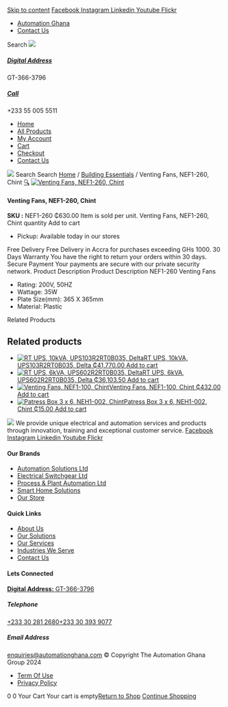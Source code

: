 [Skip to content](https://store.automationghana.com/product/venting-fans-nef1-260-chint/#content)
[ Facebook ](https://www.facebook.com/automationgh/) [ Instagram ](https://www.instagram.com/automationgh/) [ Linkedin ](https://www.linkedin.com/company/the-automation-ghana-limited/) [ Youtube ](https://www.youtube.com/channel/UCurrRDUSm5oIW39VXjn1u0w) [ Flickr ](https://www.flickr.com/photos/181794037@N07/)
  * [ Automation Ghana ](https://automationghana.com)
  * [ Contact Us ](https://store.automationghana.com/contact/)


Search
[ ![](https://store.automationghana.com/wp-content/uploads/2024/04/Website-TAGG-Logo-BLUE.png) ](https://store.automationghana.com/)
[ ](https://maps.app.goo.gl/m4xeaagWCNbLk4jM6)
#####  [ Digital Address ](https://maps.app.goo.gl/m4xeaagWCNbLk4jM6)
GT-366-3796 
[ ](tel:+233550055511)
#####  [ Call ](tel:+233550055511)
+233 55 005 5511 
  * [Home](https://store.automationghana.com/)
  * [All Products](https://store.automationghana.com/shop/)
  * [My Account](https://store.automationghana.com/my-account/)
  * [Cart](https://store.automationghana.com/cart/)
  * [Checkout](https://store.automationghana.com/checkout/)
  * [Contact Us](https://store.automationghana.com/contact/)


[![](https://store.automationghana.com/wp-content/uploads/2024/04/AutomationGhana_logo_white.png)](https://store.automationghana.com)
Search
Search
[Home](https://store.automationghana.com) / [Building Essentials](https://store.automationghana.com/product-category/building-essentials/) / Venting Fans, NEF1-260, Chint
[🔍](https://store.automationghana.com/product/venting-fans-nef1-260-chint/)
[![Venting Fans, NEF1-260, Chint](https://store.automationghana.com/wp-content/uploads/2019/12/ITEM-7.jpg)](https://store.automationghana.com/wp-content/uploads/2019/12/ITEM-7.jpg)
####  Venting Fans, NEF1-260, Chint 
**SKU :** NEF1-260 
₵630.00
Item is sold per unit.
Venting Fans, NEF1-260, Chint quantity
Add to cart
  * Pickup: Available today in our stores


Free Delivery 
Free Delivery in Accra for purchases exceeding GHs 1000. 
30 Days Warranty 
You have the right to return your orders within 30 days. 
Secure Payment 
Your payments are secure with our private security network. 
Product Description
Product Description
NEF1-260 Venting Fans 
  * Rating: 200V, 50HZ
  * Wattage: 35W
  * Plate Size(mm): 365 X 365mm
  * Material: Plastic


Related Products 
## Related products
  * [![RT UPS, 10kVA, UPS103R2RT0B035, Delta](https://store.automationghana.com/wp-content/uploads/2025/06/RT-6kVA-S-300x300.jpg)RT UPS, 10kVA, UPS103R2RT0B035, Delta ₵41,770.00 ](https://store.automationghana.com/product/rt-ups-10kva-ups103r2rt0b035-delta/)
[Add to cart](https://store.automationghana.com/product/venting-fans-nef1-260-chint/?add-to-cart=24756)
  * [![RT UPS, 6kVA, UPS602R2RT0B035, Delta](https://store.automationghana.com/wp-content/uploads/2025/06/RT-6kVA-S-300x300.jpg)RT UPS, 6kVA, UPS602R2RT0B035, Delta ₵36,103.50 ](https://store.automationghana.com/product/rt-ups-6kva-ups602r2rt0b035-delta/)
[Add to cart](https://store.automationghana.com/product/venting-fans-nef1-260-chint/?add-to-cart=24753)
  * [![Venting Fans, NEF1-100, Chint](https://store.automationghana.com/wp-content/uploads/2019/12/ITEM-7-300x300.jpg)Venting Fans, NEF1-100, Chint ₵432.00 ](https://store.automationghana.com/product/venting-fans-nef1-100-chint/)
[Add to cart](https://store.automationghana.com/product/venting-fans-nef1-260-chint/?add-to-cart=1919)
  * [![Patress Box 3 x 6, NEH1-002, Chint](https://store.automationghana.com/wp-content/uploads/2019/12/PATTRESS-3-300x300.jpg)Patress Box 3 x 6, NEH1-002, Chint ₵15.00 ](https://store.automationghana.com/product/patress-box-neh1-002-chint/)
[Add to cart](https://store.automationghana.com/product/venting-fans-nef1-260-chint/?add-to-cart=1830)


![](https://store.automationghana.com/wp-content/uploads/2024/04/AutomationGhana_logo_white.png)
We provide unique electrical and automation services and products through innovation, training and exceptional customer service.
[ Facebook ](https://www.facebook.com/automationgh/) [ Instagram ](https://www.instagram.com/automationgh/) [ Linkedin ](https://www.linkedin.com/company/the-automation-ghana-limited/) [ Youtube ](https://www.youtube.com/channel/UCurrRDUSm5oIW39VXjn1u0w) [ Flickr ](https://www.flickr.com/photos/181794037@N07/)
#### Our Brands
  * [ Automation Solutions Ltd ](https://store.automationghana.com/product/venting-fans-nef1-260-chint/)
  * [ Electrical Switchgear Ltd ](https://store.automationghana.com/product/venting-fans-nef1-260-chint/)
  * [ Process & Plant Automation Ltd ](https://store.automationghana.com/product/venting-fans-nef1-260-chint/)
  * [ Smart Home Solutions ](https://store.automationghana.com/product/venting-fans-nef1-260-chint/)
  * [ Our Store ](https://store.automationghana.com/product/venting-fans-nef1-260-chint/)


#### Quick Links
  * [ About Us ](https://store.automationghana.com/product/venting-fans-nef1-260-chint/)
  * [ Our Solutions ](https://store.automationghana.com/product/venting-fans-nef1-260-chint/)
  * [ Our Services ](https://store.automationghana.com/product/venting-fans-nef1-260-chint/)
  * [ Industries We Serve ](https://store.automationghana.com/product/venting-fans-nef1-260-chint/)
  * [ Contact Us ](https://store.automationghana.com/product/venting-fans-nef1-260-chint/)


#### Lets Connected
[**Digital Address:** GT-366-3796](https://maps.app.goo.gl/m4xeaagWCNbLk4jM6)
#####  Telephone 
[ +233 30 281 2680](tel:+233302812680)[+233 30 393 9077](https://store.automationghana.com/product/venting-fans-nef1-260-chint/+233303939077)
#####  Email Address 
enquiries@automationghana.com 
© Copyright The Automation Ghana Group 2024
  * [ Term Of Use ](https://store.automationghana.com/product/venting-fans-nef1-260-chint/)
  * [ Privacy Policy ](https://store.automationghana.com/product/venting-fans-nef1-260-chint/)


0
0
Your Cart
Your cart is empty[Return to Shop](https://store.automationghana.com/shop/)
[Continue Shopping](https://store.automationghana.com/product/venting-fans-nef1-260-chint/)
